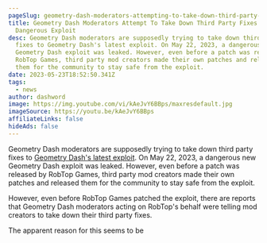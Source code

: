 ```yaml
---
pageSlug: geometry-dash-moderators-attempting-to-take-down-third-party-fixes-to-dangerous-exploit
title: Geometry Dash Moderators Attempt To Take Down Third Party Fixes To
  Dangerous Exploit
desc: Geometry Dash moderators are supposedly trying to take down third party
  fixes to Geometry Dash's latest exploit. On May 22, 2023, a dangerous new
  Geometry Dash exploit was leaked. However, even before a patch was released by
  RobTop Games, third party mod creators made their own patches and released
  them for the community to stay safe from the exploit.
date: 2023-05-23T18:52:50.341Z
tags:
  - news
author: dashword
image: https://img.youtube.com/vi/kAeJvY6BBps/maxresdefault.jpg
imageSource: https://youtu.be/kAeJvY6BBps
affiliateLinks: false
hideAds: false
---
```

Geometry Dash moderators are supposedly trying to take down third party fixes to [Geometry Dash's latest exploit](/posts/geometry-dash-exploit-puts-all-levels-and-you-at-risk/). On May 22, 2023, a dangerous new Geometry Dash exploit was leaked. However, even before a patch was released by RobTop Games, third party mod creators made their own patches and released them for the community to stay safe from the exploit.

However, even before RobTop Games patched the exploit, there are reports that Geometry Dash moderators acting on RobTop's behalf were telling mod creators to take down their third party fixes.

The apparent reason for this seems to be 